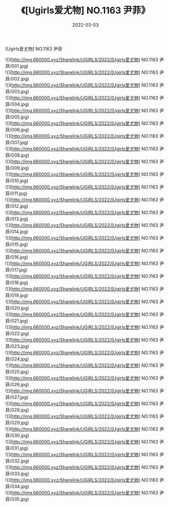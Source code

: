 ﻿---
layout: post
title:  《[Ugirls爱尤物] NO.1163 尹菲》
date:   2022-03-03
img: http://img.660000.xyz/Sharelink/UGIRLS/2022/[Ugirls爱尤物] NO.1163 尹菲/000.jpg
categories: [美女, 清纯, 唯美]
---

[Ugirls爱尤物] NO.1163 尹菲

 ![](http://img.660000.xyz/Sharelink/UGIRLS/2022/[Ugirls爱尤物] NO.1163 尹菲/001.jpg) <br>![](http://img.660000.xyz/Sharelink/UGIRLS/2022/[Ugirls爱尤物] NO.1163 尹菲/002.jpg) <br>![](http://img.660000.xyz/Sharelink/UGIRLS/2022/[Ugirls爱尤物] NO.1163 尹菲/003.jpg) <br>![](http://img.660000.xyz/Sharelink/UGIRLS/2022/[Ugirls爱尤物] NO.1163 尹菲/004.jpg) <br>![](http://img.660000.xyz/Sharelink/UGIRLS/2022/[Ugirls爱尤物] NO.1163 尹菲/005.jpg) <br>![](http://img.660000.xyz/Sharelink/UGIRLS/2022/[Ugirls爱尤物] NO.1163 尹菲/006.jpg) <br>![](http://img.660000.xyz/Sharelink/UGIRLS/2022/[Ugirls爱尤物] NO.1163 尹菲/007.jpg) <br>![](http://img.660000.xyz/Sharelink/UGIRLS/2022/[Ugirls爱尤物] NO.1163 尹菲/008.jpg) <br>![](http://img.660000.xyz/Sharelink/UGIRLS/2022/[Ugirls爱尤物] NO.1163 尹菲/009.jpg) <br>![](http://img.660000.xyz/Sharelink/UGIRLS/2022/[Ugirls爱尤物] NO.1163 尹菲/010.jpg) <br>![](http://img.660000.xyz/Sharelink/UGIRLS/2022/[Ugirls爱尤物] NO.1163 尹菲/011.jpg) <br>![](http://img.660000.xyz/Sharelink/UGIRLS/2022/[Ugirls爱尤物] NO.1163 尹菲/012.jpg) <br>![](http://img.660000.xyz/Sharelink/UGIRLS/2022/[Ugirls爱尤物] NO.1163 尹菲/013.jpg) <br>![](http://img.660000.xyz/Sharelink/UGIRLS/2022/[Ugirls爱尤物] NO.1163 尹菲/014.jpg) <br>![](http://img.660000.xyz/Sharelink/UGIRLS/2022/[Ugirls爱尤物] NO.1163 尹菲/015.jpg) <br>![](http://img.660000.xyz/Sharelink/UGIRLS/2022/[Ugirls爱尤物] NO.1163 尹菲/016.jpg) <br>![](http://img.660000.xyz/Sharelink/UGIRLS/2022/[Ugirls爱尤物] NO.1163 尹菲/017.jpg) <br>![](http://img.660000.xyz/Sharelink/UGIRLS/2022/[Ugirls爱尤物] NO.1163 尹菲/018.jpg) <br>![](http://img.660000.xyz/Sharelink/UGIRLS/2022/[Ugirls爱尤物] NO.1163 尹菲/019.jpg) <br>![](http://img.660000.xyz/Sharelink/UGIRLS/2022/[Ugirls爱尤物] NO.1163 尹菲/020.jpg) <br>![](http://img.660000.xyz/Sharelink/UGIRLS/2022/[Ugirls爱尤物] NO.1163 尹菲/021.jpg) <br>![](http://img.660000.xyz/Sharelink/UGIRLS/2022/[Ugirls爱尤物] NO.1163 尹菲/022.jpg) <br>![](http://img.660000.xyz/Sharelink/UGIRLS/2022/[Ugirls爱尤物] NO.1163 尹菲/023.jpg) <br>![](http://img.660000.xyz/Sharelink/UGIRLS/2022/[Ugirls爱尤物] NO.1163 尹菲/024.jpg) <br>![](http://img.660000.xyz/Sharelink/UGIRLS/2022/[Ugirls爱尤物] NO.1163 尹菲/025.jpg) <br>![](http://img.660000.xyz/Sharelink/UGIRLS/2022/[Ugirls爱尤物] NO.1163 尹菲/026.jpg) <br>![](http://img.660000.xyz/Sharelink/UGIRLS/2022/[Ugirls爱尤物] NO.1163 尹菲/027.jpg) <br>![](http://img.660000.xyz/Sharelink/UGIRLS/2022/[Ugirls爱尤物] NO.1163 尹菲/028.jpg) <br>![](http://img.660000.xyz/Sharelink/UGIRLS/2022/[Ugirls爱尤物] NO.1163 尹菲/029.jpg) <br>![](http://img.660000.xyz/Sharelink/UGIRLS/2022/[Ugirls爱尤物] NO.1163 尹菲/030.jpg) <br>![](http://img.660000.xyz/Sharelink/UGIRLS/2022/[Ugirls爱尤物] NO.1163 尹菲/031.jpg) <br>![](http://img.660000.xyz/Sharelink/UGIRLS/2022/[Ugirls爱尤物] NO.1163 尹菲/032.jpg) <br>![](http://img.660000.xyz/Sharelink/UGIRLS/2022/[Ugirls爱尤物] NO.1163 尹菲/033.jpg) <br>![](http://img.660000.xyz/Sharelink/UGIRLS/2022/[Ugirls爱尤物] NO.1163 尹菲/034.jpg) <br>![](http://img.660000.xyz/Sharelink/UGIRLS/2022/[Ugirls爱尤物] NO.1163 尹菲/035.jpg) <br>